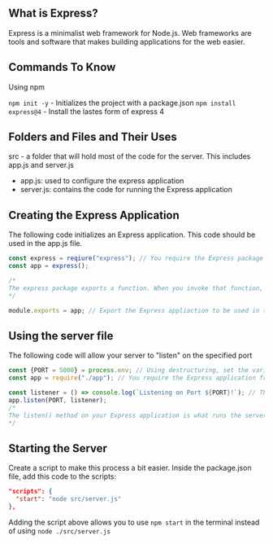 ## What is Express? 

Express is a minimalist web framework for Node.js. Web frameworks are tools and software that makes building applications for the web easier. 

## Commands To Know

Using npm

`npm init -y` - Initializes the project with a package.json 
`npm install express@4` - Install the lastes form of express 4

## Folders and Files and Their Uses

src - a folder that will hold most of the code for the server. This includes app.js and server.js

- app.js: used to configure the express application
- server.js: contains the code for running the Express application

## Creating the Express Application

The following code initializes an Express application.
This code should be used in the app.js file. 

```js 
const express = reqiure("express"); // You require the Express package and assign it to a variable 
const app = express(); 

/*
The express package exports a function. When you invoke that function, you get a new Express application and assign it to a variable. 
*/

module.exports = app; // Export the Express appliaction to be used in the server.js file
```

## Using the server file

The following code will allow your server to "listen" on the specified port

```js
const {PORT = 5000} = process.env; // Using destructuring, set the variable PORT to be equal to whatever values is found inside of process.env or default to 5000
const app = require("./app"); // You require the Express application from app.js

const listener = () => console.log(`Listening on Port ${PORT}!`); // This will run when the server successfully starts. 
app.listen(PORT, listener); 
/*
The listen() method on your Express application is what runs the server. It takes two arguments: a port number and a function. The PORT variable defines where your server is running, and the listener() function will get called as soon as the server has successfully started.
*/
```

## Starting the Server


Create a script to make this process a bit easier. Inside the package.json file, add this code to the scripts: 

```json
"scripts": {
  "start": "node src/server.js"
},
```

Adding the script above allows you to use `npm start` in the terminal instead of using `node ./src/server.js`